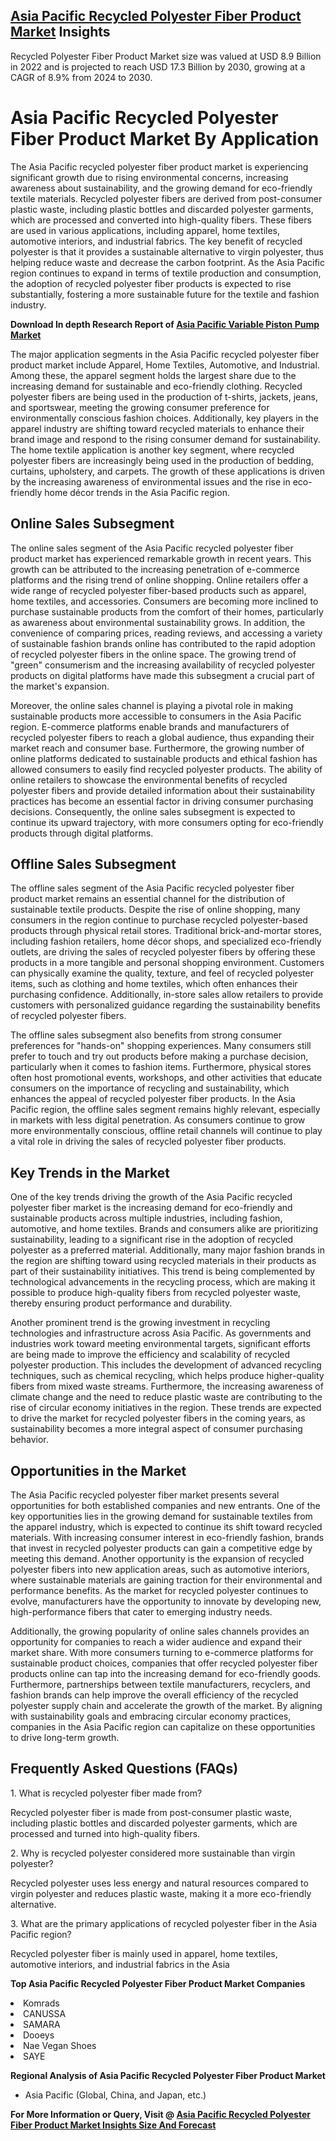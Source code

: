 <h2><a href="https://www.verifiedmarketreports.com/download-sample/?rid=329748&amp;utm_source=Github-Feb&amp;utm_medium=219" target="_blank">Asia Pacific Recycled Polyester Fiber Product Market</a> Insights</h2><p>Recycled Polyester Fiber Product Market size was valued at USD 8.9 Billion in 2022 and is projected to reach USD 17.3 Billion by 2030, growing at a CAGR of 8.9% from 2024 to 2030.</p><p><h1>Asia Pacific Recycled Polyester Fiber Product Market By Application</h1> <p>The Asia Pacific recycled polyester fiber product market is experiencing significant growth due to rising environmental concerns, increasing awareness about sustainability, and the growing demand for eco-friendly textile materials. Recycled polyester fibers are derived from post-consumer plastic waste, including plastic bottles and discarded polyester garments, which are processed and converted into high-quality fibers. These fibers are used in various applications, including apparel, home textiles, automotive interiors, and industrial fabrics. The key benefit of recycled polyester is that it provides a sustainable alternative to virgin polyester, thus helping reduce waste and decrease the carbon footprint. As the Asia Pacific region continues to expand in terms of textile production and consumption, the adoption of recycled polyester fiber products is expected to rise substantially, fostering a more sustainable future for the textile and fashion industry. <p><strong>Download In depth Research Report of <a href="https://www.verifiedmarketreports.com/download-sample/?rid=236118&amp;utm_source=Pulse-Dec&amp;utm_medium=219" target="_blank">Asia Pacific Variable Piston Pump Market</a></strong></p></p> <p>The major application segments in the Asia Pacific recycled polyester fiber product market include Apparel, Home Textiles, Automotive, and Industrial. Among these, the apparel segment holds the largest share due to the increasing demand for sustainable and eco-friendly clothing. Recycled polyester fibers are being used in the production of t-shirts, jackets, jeans, and sportswear, meeting the growing consumer preference for environmentally conscious fashion choices. Additionally, key players in the apparel industry are shifting toward recycled materials to enhance their brand image and respond to the rising consumer demand for sustainability. The home textile application is another key segment, where recycled polyester fibers are increasingly being used in the production of bedding, curtains, upholstery, and carpets. The growth of these applications is driven by the increasing awareness of environmental issues and the rise in eco-friendly home décor trends in the Asia Pacific region.</p> <h2>Online Sales Subsegment</h2> <p>The online sales segment of the Asia Pacific recycled polyester fiber product market has experienced remarkable growth in recent years. This growth can be attributed to the increasing penetration of e-commerce platforms and the rising trend of online shopping. Online retailers offer a wide range of recycled polyester fiber-based products such as apparel, home textiles, and accessories. Consumers are becoming more inclined to purchase sustainable products from the comfort of their homes, particularly as awareness about environmental sustainability grows. In addition, the convenience of comparing prices, reading reviews, and accessing a variety of sustainable fashion brands online has contributed to the rapid adoption of recycled polyester fibers in the online space. The growing trend of "green" consumerism and the increasing availability of recycled polyester products on digital platforms have made this subsegment a crucial part of the market's expansion.</p> <p>Moreover, the online sales channel is playing a pivotal role in making sustainable products more accessible to consumers in the Asia Pacific region. E-commerce platforms enable brands and manufacturers of recycled polyester fibers to reach a global audience, thus expanding their market reach and consumer base. Furthermore, the growing number of online platforms dedicated to sustainable products and ethical fashion has allowed consumers to easily find recycled polyester products. The ability of online retailers to showcase the environmental benefits of recycled polyester fibers and provide detailed information about their sustainability practices has become an essential factor in driving consumer purchasing decisions. Consequently, the online sales subsegment is expected to continue its upward trajectory, with more consumers opting for eco-friendly products through digital platforms.</p> <h2>Offline Sales Subsegment</h2> <p>The offline sales segment of the Asia Pacific recycled polyester fiber product market remains an essential channel for the distribution of sustainable textile products. Despite the rise of online shopping, many consumers in the region continue to purchase recycled polyester-based products through physical retail stores. Traditional brick-and-mortar stores, including fashion retailers, home décor shops, and specialized eco-friendly outlets, are driving the sales of recycled polyester fibers by offering these products in a more tangible and personal shopping environment. Customers can physically examine the quality, texture, and feel of recycled polyester items, such as clothing and home textiles, which often enhances their purchasing confidence. Additionally, in-store sales allow retailers to provide customers with personalized guidance regarding the sustainability benefits of recycled polyester fibers.</p> <p>The offline sales subsegment also benefits from strong consumer preferences for "hands-on" shopping experiences. Many consumers still prefer to touch and try out products before making a purchase decision, particularly when it comes to fashion items. Furthermore, physical stores often host promotional events, workshops, and other activities that educate consumers on the importance of recycling and sustainability, which enhances the appeal of recycled polyester fiber products. In the Asia Pacific region, the offline sales segment remains highly relevant, especially in markets with less digital penetration. As consumers continue to grow more environmentally conscious, offline retail channels will continue to play a vital role in driving the sales of recycled polyester fiber products.</p> <h2>Key Trends in the Market</h2> <p>One of the key trends driving the growth of the Asia Pacific recycled polyester fiber market is the increasing demand for eco-friendly and sustainable products across multiple industries, including fashion, automotive, and home textiles. Brands and consumers alike are prioritizing sustainability, leading to a significant rise in the adoption of recycled polyester as a preferred material. Additionally, many major fashion brands in the region are shifting toward using recycled materials in their products as part of their sustainability initiatives. This trend is being complemented by technological advancements in the recycling process, which are making it possible to produce high-quality fibers from recycled polyester waste, thereby ensuring product performance and durability.</p> <p>Another prominent trend is the growing investment in recycling technologies and infrastructure across Asia Pacific. As governments and industries work toward meeting environmental targets, significant efforts are being made to improve the efficiency and scalability of recycled polyester production. This includes the development of advanced recycling techniques, such as chemical recycling, which helps produce higher-quality fibers from mixed waste streams. Furthermore, the increasing awareness of climate change and the need to reduce plastic waste are contributing to the rise of circular economy initiatives in the region. These trends are expected to drive the market for recycled polyester fibers in the coming years, as sustainability becomes a more integral aspect of consumer purchasing behavior.</p> <h2>Opportunities in the Market</h2> <p>The Asia Pacific recycled polyester fiber market presents several opportunities for both established companies and new entrants. One of the key opportunities lies in the growing demand for sustainable textiles from the apparel industry, which is expected to continue its shift toward recycled materials. With increasing consumer interest in eco-friendly fashion, brands that invest in recycled polyester products can gain a competitive edge by meeting this demand. Another opportunity is the expansion of recycled polyester fibers into new application areas, such as automotive interiors, where sustainable materials are gaining traction for their environmental and performance benefits. As the market for recycled polyester continues to evolve, manufacturers have the opportunity to innovate by developing new, high-performance fibers that cater to emerging industry needs.</p> <p>Additionally, the growing popularity of online sales channels provides an opportunity for companies to reach a wider audience and expand their market share. With more consumers turning to e-commerce platforms for sustainable product choices, companies that offer recycled polyester fiber products online can tap into the increasing demand for eco-friendly goods. Furthermore, partnerships between textile manufacturers, recyclers, and fashion brands can help improve the overall efficiency of the recycled polyester supply chain and accelerate the growth of the market. By aligning with sustainability goals and embracing circular economy practices, companies in the Asia Pacific region can capitalize on these opportunities to drive long-term growth.</p> <h2>Frequently Asked Questions (FAQs)</h2> <p>1. What is recycled polyester fiber made from?</p> <p>Recycled polyester fiber is made from post-consumer plastic waste, including plastic bottles and discarded polyester garments, which are processed and turned into high-quality fibers.</p> <p>2. Why is recycled polyester considered more sustainable than virgin polyester?</p> <p>Recycled polyester uses less energy and natural resources compared to virgin polyester and reduces plastic waste, making it a more eco-friendly alternative.</p> <p>3. What are the primary applications of recycled polyester fiber in the Asia Pacific region?</p> <p>Recycled polyester fiber is mainly used in apparel, home textiles, automotive interiors, and industrial fabrics in the Asia</p><p><strong>Top Asia Pacific Recycled Polyester Fiber Product Market Companies</strong></p><div data-test-id=""><p><li>Komrads</li><li> CANUSSA</li><li> SAMARA</li><li> Dooeys</li><li> Nae Vegan Shoes</li><li> SAYE</li></p><div><strong>Regional Analysis of&nbsp;Asia Pacific Recycled Polyester Fiber Product Market</strong></div><ul><li dir="ltr"><p dir="ltr">Asia Pacific (Global, China, and Japan, etc.)</p></li></ul><p><strong>For More Information or Query, Visit @&nbsp;</strong><strong><a href="https://www.verifiedmarketreports.com/product/recycled-polyester-fiber-product-market/?utm_source=Github-Feb&amp;utm_medium=219" target="_blank">Asia Pacific Recycled Polyester Fiber Product Market Insights Size And Forecast</a></strong></p></div><h2>&nbsp;</h2><div data-test-id="">&nbsp;</div>
